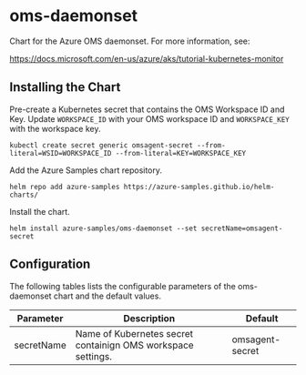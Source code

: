 # oms-daemonset

Chart for the Azure OMS daemonset. For more information, see:

https://docs.microsoft.com/en-us/azure/aks/tutorial-kubernetes-monitor

## Installing the Chart

Pre-create a Kubernetes secret that contains the OMS Workspace ID and Key. Update `WORKSPACE_ID` with your OMS workspace ID and `WORKSPACE_KEY` with the workspace key.

```
kubectl create secret generic omsagent-secret --from-literal=WSID=WORKSPACE_ID --from-literal=KEY=WORKSPACE_KEY
```

Add the Azure Samples chart repository.

```
helm repo add azure-samples https://azure-samples.github.io/helm-charts/
```

Install the chart.

```
helm install azure-samples/oms-daemonset --set secretName=omsagent-secret
```

## Configuration

The following tables lists the configurable parameters of the oms-daemonset chart and the default values.

| Parameter | Description | Default |
|---|---|---|
| secretName | Name of Kubernetes secret containign OMS workspace settings. | omsagent-secret |

